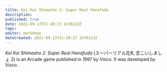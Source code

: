 ```yaml
---
title: Koi Koi Shimasho 2: Super Real Hanafuda
description: 
published: true
date: 2021-09-13T21:20:27.1576123Z 
tags: 
editor: markdown
dateCreated: 2021-09-13T21:20:27.1576123Z
---
```

_Koi Koi Shimasho 2: Super Real Hanafuda_ (<span lang='ja'>スーパーリアル花札 恋こいしましょ 2</span>) is an Arcade game published in 1997 by Visco.
It was developed by Visco.

